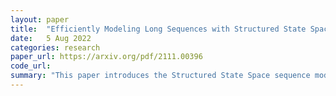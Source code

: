 ```yaml
---
layout: paper
title:  "Efficiently Modeling Long Sequences with Structured State Spaces"
date:   5 Aug 2022
categories: research
paper_url: https://arxiv.org/pdf/2111.00396
code_url: 
summary: "This paper introduces the Structured State Space sequence model (S4), a more efficient parameterization of State Space Models, demonstrating strong empirical performance across various benchmarks, including achieving state-of-the-art results and significantly outperforming prior models in efficiency and speed."
---
```


